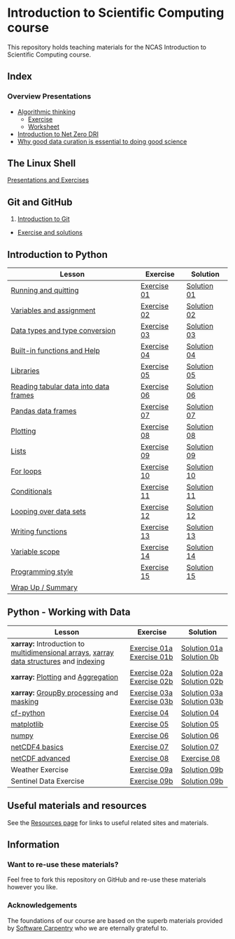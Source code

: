 # Introduction to Scientific Computing course
This repository holds teaching materials for the NCAS Introduction to Scientific Computing course.  

## Index  
### Overview Presentations  
* [Algorithmic thinking](https://github.com/ncasuk/ncas-isc/blob/main/working_practices/Algorithmic_thinking.pdf)  
    * [Exercise](https://github.com/ncasuk/ncas-isc/blob/main/working_practices/Algorithmic_thinking_exercise_1.pdf)  
    * [Worksheet](https://github.com/ncasuk/ncas-isc/blob/main/working_practices/Algorithmic_thinking_exercise_1_worksheet.pdf)
* [Introduction to Net Zero DRI](https://github.com/ncasuk/ncas-isc/blob/main/working_practices/Introduction_to_Net_Zero.pdf)
* [Why good data curation is essential to doing good science](https://github.com/ncasuk/ncas-isc/blob/main/working_practices/Why_good_data_management_is_essential_for_good_science.pdf)  

## The Linux Shell  
[Presentations and Exercises](https://ncasuk.github.io/ncas-isc-shell/) 

## Git and GitHub
1. [Introduction to Git](https://github.com/ncasuk/ncas-isc/blob/main/version_control/01_git_intro.pdf)
* [Exercise and solutions](https://github.com/ncasuk/ncas-isc/blob/main/version_control/01_git_exercise.md) 

## Introduction to Python

| Lesson | Exercise | Solution |
| ------ | -------- | -------- |
| [Running and quitting](https://swcarpentry.github.io/python-novice-gapminder/01-run-quit.html) | [Exercise 01](/python-intro/exercises/ex01_running_notebooks.ipynb) | [Solution 01](/python-intro/solutions/ex01_running_notebooks.ipynb) |
| [Variables and assignment](https://swcarpentry.github.io/python-novice-gapminder/02-variables.html) | [Exercise 02](/python-intro/exercises/ex02_variables_assignment.ipynb) | [Solution 02](/python-intro/solutions/ex02_variables_assignment.ipynb) |
| [Data types and type conversion](https://swcarpentry.github.io/python-novice-gapminder/03-types-conversion.html) | [Exercise 03](/python-intro/exercises/ex03_data_types.ipynb) | [Solution 03](/python-intro/solutions/ex03_data_types.ipynb) |
| [Built-in functions and Help](https://swcarpentry.github.io/python-novice-gapminder/04-built-in.html) | [Exercise 04](/python-intro/exercises/ex04_built_in_functions.ipynb) | [Solution 04](/python-intro/solutions/ex04_built_in_functions.ipynb) |
| [Libraries](https://swcarpentry.github.io/python-novice-gapminder/06-libraries.html) | [Exercise 05](/python-intro/exercises/ex05_libraries.ipynb) | [Solution 05](/python-intro/solutions/ex05_libraries.ipynb) |
| [Reading tabular data into data frames](https://swcarpentry.github.io/python-novice-gapminder/07-reading-tabular.html) | [Exercise 06](/python-intro/exercises/ex06_dataframes.ipynb) | [Solution 06](/python-intro/solutions/ex06_dataframes.ipynb) |
| [Pandas data frames](https://swcarpentry.github.io/python-novice-gapminder/08-data-frames.html) | [Exercise 07](/python-intro/exercises/ex07_pandas_dataframes.ipynb) | [Solution 07](/python-intro/solutions/ex07_pandas_dataframes.ipynb) |
| [Plotting](https://swcarpentry.github.io/python-novice-gapminder/09-plotting.html) | [Exercise 08](/python-intro/exercises/ex08_plotting.ipynb) | [Solution 08](/python-intro/solutions/ex08_plotting.ipynb) |
| [Lists](https://swcarpentry.github.io/python-novice-gapminder/11-lists.html) | [Exercise 09](/python-intro/exercises/ex09_lists.ipynb) | [Solution 09](/python-intro/solutions/ex09_lists.ipynb) |
| [For loops](https://swcarpentry.github.io/python-novice-gapminder/12-for-loops.html) | [Exercise 10](/python-intro/exercises/ex10_for_loops.ipynb) | [Solution 10](/python-intro/solutions/ex10_for_loops.ipynb) |
| [Conditionals](https://swcarpentry.github.io/python-novice-gapminder/13-conditionals.html) | [Exercise 11](/python-intro/exercises/ex11_conditionals.ipynb) | [Solution 11](/python-intro/solutions/ex11_conditionals.ipynb) |
| [Looping over data sets](https://swcarpentry.github.io/python-novice-gapminder/14-looping-data-sets.html) | [Exercise 12](/python-intro/exercises/ex12_looping_data_sets.ipynb) | [Solution 12](/python-intro/solutions/ex12_looping_data_sets.ipynb) |
| [Writing functions](https://swcarpentry.github.io/python-novice-gapminder/16-writing-functions.html) | [Exercise 13](/python-intro/exercises/ex13_writing_functions.ipynb) | [Solution 13](/python-intro/solutions/ex13_writing_functions.ipynb) |
| [Variable scope](https://swcarpentry.github.io/python-novice-gapminder/17-scope.html) | [Exercise 14](/python-intro/exercises/ex14_variable_scope.ipynb) | [Solution 14](/python-intro/solutions/ex14_variable_scope.ipynb) |
| [Programming style](https://swcarpentry.github.io/python-novice-gapminder/18-style.html) | [Exercise 15](/python-intro/exercises/ex15_programming_style.ipynb) | [Solution 15](/python-intro/solutions/ex15_programming_style.ipynb) |
| [Wrap Up / Summary](/python-intro/exercises/ex16_wrap_up.ipynb) |

## Python - Working with Data

| Lesson | Exercise | Solution |
| ------ | -------- | -------- |
| __xarray:__ Introduction to [multidimensional arrays](https://tutorial.xarray.dev/fundamentals/01_data_structures.html), [xarray data structures](https://tutorial.xarray.dev/fundamentals/01_datastructures.html) and [indexing](https://tutorial.xarray.dev/fundamentals/02.1_indexing_Basic.html) | [Exercise 01a](/python-data/exercises/ex01a_xr_intro.ipynb) [Exercise 01b](/python-data/exercises/ex01b_xr_label_based_indexing.ipynb)| [Solution 01a](/python-data/solutions/ex01a_xr_intro.ipynb) [Solution 0b](/python-data/solutions/ex01b_xr_label_based_indexing.ipynb)|
| __xarray:__ [Plotting](https://tutorial.xarray.dev/fundamentals/04.1_basic_plotting.html) and [Aggregation](https://tutorial.xarray.dev/fundamentals/03.1_computation_with_xarray.html) | [Exercise 02a](/python-data/exercises/ex02a_xr_plotting.ipynb) [Exercise 02b](/python-data/exercises/ex02b_xr_aggregation.ipynb)| [Solution 02a](/python-data/solutions/ex02a_xr_plotting.ipynb) [Solution 02b](/python-data/solutions/ex02b_xr_aggregation.ipynb)|
| __xarray:__ [GroupBy processing](https://tutorial.xarray.dev/fundamentals/03.2_groupby_with_xarray.html) and [masking](https://tutorial.xarray.dev/intermediate/indexing/boolean-masking-indexing.html) | [Exercise 03a](/python-data/exercises/ex03a_xr_groupby.ipynb) [Exercise 03b](/python-data/exercises/ex03b_xr_masking.ipynb)| [Solution 03a](/python-data/solutions/ex03a_xr_groupby.ipynb) [Solution 03b](/python-data/solutions/ex03b_xr_masking.ipynb)|
| [cf-python]() | [Exercise 04](/python-data/exercises/ex04_cf_python.ipynb) | [Solution 04](/python-data/solutions/ex04_cf_python.ipynb) |
| [matplotlib](https://matplotlib.org/stable/users/explain/quick_start.html) | [Exercise 05](/python-data/exercises/ex05_matplotlib.ipynb) | [Solution 05](/python-data/solutions/ex05_matplotlib.ipynb) |
| [numpy](https://numpy.org/doc/stable/user/quickstart.html) | [Exercise 06](/python-data/exercises/ex06_numpy.ipynb) | [Solution 06](/python-data/solutions/ex06_numpy.ipynb) |
| [netCDF4 basics](https://unidata.github.io/netcdf4-python/#tutorial) | [Exercise 07](/python-data/exercises/ex07_netcdf4_basics.ipynb) | [Solution 07](/python-data/solutions/ex07_netcdf4_basics.ipynb) | 
| [netCDF advanced](https://unidata.github.io/netcdf4-python/#dealing-with-time-coordinates) | [Exercise 08](/python-data/exercises/ex08_netcdf4_advanced.ipynb) | [Exercise 08](/python-data/solutions/ex08_netcdf4_advanced.ipynb) |
| Weather Exercise | [Exercise 09a](/python-data/exercises/ex09a_weather_api.ipynb) | [Solution 09b](/python-data/solutions/ex09a_weather_api.ipynb) |
| Sentinel Data Exercise | [Exercise 09b](/python-data/exercises/ex09b_satellite_data.ipynb) | [Solution 09b](/python-data/solutions/ex09b_satellite_data.ipynb) |


## Useful materials and resources

See the [Resources page](resources.md) for links to useful related sites and materials.

## Information  
### Want to re-use these materials?  
Feel free to fork this repository on GitHub and re-use these materials however you like.  

### Acknowledgements  
The foundations of our course are based on the superb materials provided by [Software Carpentry](https://software-carpentry.org/) who we are eternally grateful to. 
